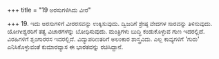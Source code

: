 +++
title = "19 ಅರಸುಗಳಿಗಿದು ವೀರ"

+++
19. ಇದು ಅರಸುಗಳಿಗೆ ವೀರರಸವನ್ನು ಉಕ್ಕಿಸುವುದು. ದ್ವಿಜರಿಗೆ ಶ್ರೇಷ್ಠ ವೇದಗಳ ಸಾರವನ್ನು ತಿಳಿಸುವುದು. ಯೋಗೀಶ್ವರರಿಗೆ ತತ್ವ ವಿಚಾರಗಳನ್ನು ಬೋಧಿಸುವುದು. ಮಂತ್ರಿಗಳು ಬುದ್ಧಿ ಕಂಡುಕೊಳ್ಳುವ ಗುಣ ಇದರಲ್ಲಿದೆ. ವಿರಹಿಗಳಿಗೆ ಶೃಂಗಾರರಸ ಇದರಲ್ಲಿದೆ. ವಿದ್ಯಾಪರಿಣತರಿಗೆ ಅಲಂಕಾರ ಶಾಸ್ತ್ರವಿದು. ಎಲ್ಲ ಕಾವ್ಯಗಳಿಗೆ 'ಗುರು' ಎನಿಸಿಕೊಳ್ಳುವಂತೆ ಕುಮಾರವ್ಯಾಸ ಈ ಭಾರತವನ್ನು ರಚಿಸಿದ್ದಾನೆ.